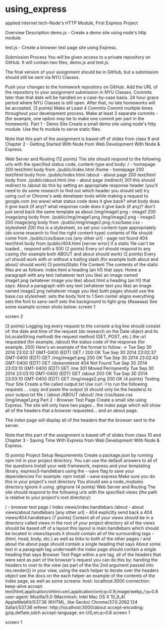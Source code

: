 using_express
=============

applied internet tech-Node's HTTP Module, First Express Project


Overview
Description
demo.js - Create a demo site using node's http module.

test.js - Create a browser test page site using Express.

Submission Process
You will be given access to a private repository on GitHub. It will contain two files, demo.js and test.js.

The final version of your assignment should be in GitHub, but a submission should still be sent via NYU Classes.

Push your changes to the homework repository on GitHub.
Add the URL of the repository to your assignment submission in NYU Classes.
Commits later than that date will be handled on a case-by-case basis.
24 hour grace period where NYU Classes is still open.
After that, no late homeworks will be accepted.
(3 points) Make at Least 4 Commits
Commit multiple times throughout your development process.
Make at least 3 separate commits - (for example, one option may be to make one commit per part in the homework).
Part 1 - Demo Site
Create a small demo site using node's http module. Use the fs module to serve static files.

Note that this part of the assignment is based off of slides from class 9 and Chapter 2 - Getting Started With Node from Web Development With Node & Express.

Web Server and Routing
(12 points) The site should respond to the following urls with the specified status code, content-type and body:
/ - homepage
200
text/html
body from ./public/index.html
/home - homepage
200
text/html
body from ./public/index.html
/about - about page
200
text/html
body from ./public/about.html
/me - about page (redirect)
301
this should redirect to /about
do this by setting an appropriate response header
(you'll need to do some research to find out which header you should set)
try using curl or Chrome's web developer tools while making a request to google.com (no www)
what status code does it give back?
what body does it give back (if any)?
what response code does it give back (if any)?
don't just send back the same template as about
/img/image1.png - image1
200
image/png
body from ./public/img/image1.png
/img/image2.png - image2
200
image/png
body from ./public/img/image2.png
/css/base.css - stylesheet
200
this is a stylesheet, so set your content-type appropriately
(do some research to find the right content-type)
contents of file should come from ./public/css/base.css
[any other url] - page not found
404
text/html
body from /public/404.html
[server error]
if a static file can't be loaded…
respond with a 500
(2 points) Every url should respond to any casing (for example both ABOUT and about should work)
(2 points) Every url should work with or without a trailing slash (for example both about and about/ should work)
(3 points)Static File Content
The contents of the static files are as follows:
index.html
a heading (an h1) that says: Home
a paragraph with any text (whatever text you like)
an image named image1.png (whatever image you like)
about.html
a heading (an h1) that says: About
a paragraph with any text (whatever text you like)
an image named image2.png (whatever image you like)
both pages should use the base.css stylesheet:
sets the body font to 1.5em
center aligns everything
sets the font to sans-serif
sets the background to light gray (#aaaaaa)
See some example screen shots below:
screen 1

screen 2

(3 points) Logging
log every request to the console
a log line should consist of:
the date and time of the request (do research on the Date object and its toLocaleString method)
the request method (GET, POST, etc.)
the url requested (for example, /about)
the status code of the response (for example, 200)
Here's an example of the format to follow: →
Tue Sep 30 2014 23:02:37 GMT-0400 (EDT) GET / 200 OK
Tue Sep 30 2014 23:02:37 GMT-0400 (EDT) GET /img/image1.png 200 OK
Tue Sep 30 2014 23:02:43 GMT-0400 (EDT) GET /doesnotexist 404 Not Found
Tue Sep 30 2014 23:03:10 GMT-0400 (EDT) GET /me 301 Moved Permanently
Tue Sep 30 2014 23:03:10 GMT-0400 (EDT) GET /about 200 OK
Tue Sep 30 2014 23:03:10 GMT-0400 (EDT) GET /img/image2.png 200 OK
(4 points) Testing Your Site
Create a file called output.txt
Use curl -I to run the following requests … copy and paste the output (it should only be the headers) to your output.txt file
/
/about
/ABOUT
/about/
/me
/css/base.css
/img/image1.png
Part 2 - Browser Test Page
Create a small site using Express. The site will only have two pages… the index page which will show all of the headers that a browser requested… and an about page.

The index page will display all of the headers that the browser sent to the server.

Note that this part of the assignment is based off of slides from class 10 and Chapter 3 - Saving Time With Express from Web Development With Node & Express.

(5 points) Project Setup Requirements
Create a package.json by running npm init in your project directory. You can use the default answers to all of the questions
Install your web framework, express and your templating library, express3-handlebars using the --save flag to save your dependencies
For example: npm install --save express
Make sure you do this in your project's root directory
You should see a node_modules directory
Ignore it using .gitignore
(4 points) Web Server and Routing
The site should respond to the following urls with the specified views (the path is relative to your project's root directory):

/ - browser test page / index
views/index.handlebars
/about - about
views/about.handlebars
[any other url] - 404
explicitly send back a 404
views/404.handlebars
(7 points) Content
all of your views should be in a directory called views in the root of your project directory
all of the views should be based off of a layout
this layout is main.handlebars
which should be located in views/layouts
it should contain all of the surrounding tags - (html, head, body, etc.)
as well as links to both of the other pages / and about
the about page should contain
a single heading that says About
some text in a paragraph tag underneath
the index page should contain
a single heading that says Browser Test Page
within a pre tag, all of the headers that were sent as part of the browser's request
you can do this by:
handing the headers to over to the view (as part of the the 2nd argument passed into res.render())
in your view, using the each helper to iterate over the headers object
see the docs on the each helper
an example of the contents of the index page, as well as some screens:
host: localhost:3000
connection: keep-alive
accept: text/html,application/xhtml+xml,application/xml;q=0.9,image/webp,*/*;q=0.8
user-agent: Mozilla/5.0 (Macintosh; Intel Mac OS X 10_9_4) AppleWebKit/537.36 (KHTML, like Gecko) Chrome/37.0.2062.124 Safari/537.36
referer: http://localhost:3000/about
accept-encoding: gzip,deflate,sdch
accept-language: en-US,en;q=0.8
screen 1

screen 1
